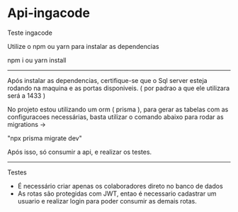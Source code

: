 # Api-ingacode
Teste ingacode


Utilize o npm ou yarn para instalar as dependencias

npm i ou yarn install

----------------------------------------

Após instalar as dependencias, certifique-se que o Sql server esteja rodando na maquina e as portas disponiveis. ( por padrao a que ele utilizara será a 1433 )

No projeto estou utilizando um orm ( prisma ), para gerar as tabelas com as configuracoes necessárias, basta utilizar o comando abaixo para rodar as migrations ->

"npx prisma migrate dev"

Após isso, só consumir a api, e realizar os testes.

----------------------------------------

Testes

- É necessário criar apenas os colaboradores direto no banco de dados
- As rotas são protegidas com JWT, entao é necessario cadastrar um usuario e realizar login para poder consumir as demais rotas.


